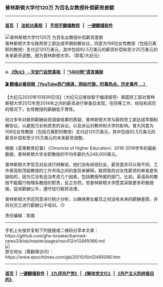 ### 普林斯顿大学付120万 为百名女教授补偿薪资差额
------------------------

#### [首页](https://github.com/gfw-breaker/banned-news3/blob/master/README.md) &nbsp;&nbsp;|&nbsp;&nbsp; [法轮功真相](https://github.com/begood0513/basic/blob/master/README.md)  &nbsp;&nbsp;|&nbsp;&nbsp; [手把手翻墙教程](https://github.com/gfw-breaker/guides/wiki)  &nbsp;&nbsp;|&nbsp;&nbsp; [一键翻墙软件](https://github.com/gfw-breaker/nogfw/blob/master/README.md)  



<div><img alt="普林斯顿大学付120万 为百名女教授补偿薪资差额" class="attachment-djy_600_400 size-djy_600_400 wp-post-image" src="https://i.epochtimes.com/assets/uploads/2020/10/IMG-2290-600x400.jpg"/>
<div class="caption">
 普林斯顿大学与联邦劳工部达成早期和解协议，同意为106位女性教授（包括已离职的教授）支付近120万美元，其中包括92.5万美元的薪资补偿和至少25万美元的未来薪资调整。图为普林斯顿大学。（郭茗/大纪元）
</div></div><hr/>

#### 💥 [《伪火》 - 天安门自焚真相 ](http://158.247.195.190:10000/videos/blog/weihuo.html)&nbsp; |&nbsp; [“1400例”谎言揭秘  ](http://158.247.195.190:10000/videos/blog/jiexi1400.html)

#### [ 🎬  翻墙必看视频（YouTube热门频道、网站代理、时事热点、历史事件 ...）](https://github.com/gfw-breaker/links/blob/master/banned.md)

<div><p>
 【大纪元2020年10月09日讯】（大纪元记者徐智宁编译报导）美国劳工部对普林斯顿大学2012年至2014年之间的薪资进行审查后发现，在同等工作、经验和资历的情况下，女性教授的薪酬低于男性。
</p>
<p>
 经过多年对联邦薪酬歧视调查结果的质疑，普林斯顿大学与联邦劳工部达成早期和解协议，以避免冗长和昂贵的诉讼，以及诉讼对教师和大学的影响。普大同意为106位女性教授（包括已离职的教授）支付近120万美元，其中包括92.5万美元的薪资补偿和至少25万美元的未来薪资调整。
</p>
<p>
 根据《高等教育纪事》（Chronicle of Higher Education）2018-2019学年的最新数据，普林斯顿大学全职教授的平均年薪约为248,000美元。
</p>
<p>
 普林斯顿大学官员对此进行辩解说，他们没有歧视妇女，薪资差异可以用不同、工作表现和顶级教授的工作市场之间的差异来解释。联邦政府对女性薪资的审查是有缺陷的，因为它没有适当考虑几个因素，包括教授所属的部门。比如，英语系的教授不能履行物理系教授的职责，反之亦然。但普林斯顿大学愿意采取更多积极措施，促进薪酬公平，遵守现行联邦法律。
</p>
<p>
 普林斯顿大学还同意进行统计分析，以确保男女雇员之间没有未来的薪酬差距，并将对员工进行薪酬公平培训。◇
</p>
<p>
 责任编辑：耶晨
</p>
</div>
<hr/>
手机上长按并复制下列链接或二维码分享本文章：<br/>
https://github.com/gfw-breaker/banned-news3/blob/master/pages/nsc412/n12465066.md <br/>
<a href='https://github.com/gfw-breaker/banned-news3/blob/master/pages/nsc412/n12465066.md'><img src='https://github.com/gfw-breaker/banned-news3/blob/master/pages/nsc412/n12465066.md.png'/></a> <br/>
原文地址（需翻墙访问）：https://www.epochtimes.com/gb/20/10/9/n12465066.htm


------------------------
#### [首页](https://github.com/gfw-breaker/banned-news3/blob/master/README.md) &nbsp;|&nbsp; [一键翻墙软件](https://github.com/gfw-breaker/nogfw/blob/master/README.md) &nbsp;| [《九评共产党》](https://github.com/gfw-breaker/9ping.md/blob/master/README.md#九评之一评共产党是什么) | [《解体党文化》](https://github.com/gfw-breaker/jtdwh.md/blob/master/README.md) | [《共产主义的终极目的》](https://github.com/gfw-breaker/gczydzjmd.md/blob/master/README.md)


<img src='http://gfw-breaker.win/banned-news3/pages/nsc412/n12465066.md' width='0px' height='0px'/>